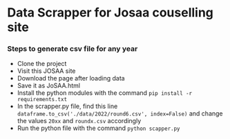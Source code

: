 # Data Scrapper for Josaa couselling site

### Steps to generate csv file for any year ###

* Clone the project
* Visit this JOSAA site 
* Download the page after loading data
* Save it as JoSAA.html
* Install the python modules with the command `pip install -r requirements.txt`
* In the scrapper.py file, find this line `dataframe.to_csv('./data/2022/round6.csv', index=False)` and change the values `20xx` and `roundx.csv` accordingly
* Run the python file with the command `python scapper.py`
